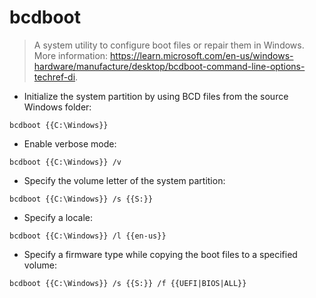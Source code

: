 # bcdboot

> A system utility to configure boot files or repair them in Windows.
> More information: <https://learn.microsoft.com/en-us/windows-hardware/manufacture/desktop/bcdboot-command-line-options-techref-di>.

- Initialize the system partition by using BCD files from the source Windows folder:

`bcdboot {{C:\Windows}}`

- Enable verbose mode:

`bcdboot {{C:\Windows}} /v`

- Specify the volume letter of the system partition:

`bcdboot {{C:\Windows}} /s {{S:}}`

- Specify a locale:

`bcdboot {{C:\Windows}} /l {{en-us}}`

- Specify a firmware type while copying the boot files to a specified volume:

`bcdboot {{C:\Windows}} /s {{S:}} /f {{UEFI|BIOS|ALL}}`

